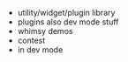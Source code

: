 - utility/widget/plugin library
- plugins also dev mode stuff
- whimsy demos
- contest
- in dev mode
